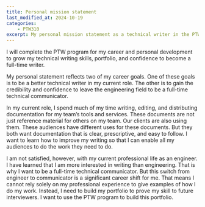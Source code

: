 ```yaml
---
title: Personal mission statement
last_modified_at: 2024-10-19
categories:
    - PTW310
excerpt: My personal mission statement as a technical writer in the PTW310 program.
---
```


I will complete the PTW program for my career and personal development to grow my
technical writing skills, portfolio, and confidence to become a full-time writer.

My personal statement reflects two of my career goals. One of these goals is to be a better
technical writer in my current role. The other is to gain the credibility and confidence to
leave the engineering field to be a full-time technical communicator.

In my current role, I spend much of my time writing, editing, and distributing
documentation for my team’s tools and services. These documents are not just reference
material for others on my team. Our clients are also using them. These audiences have
different uses for these documents. But they both want documentation that is clear,
prescriptive, and easy to follow. I want to learn how to improve my writing so that I can
enable all my audiences to do the work they need to do.

I am not satisfied, however, with my current professional life as an engineer. I have learned
that I am more interested in writing than engineering. That is why I want to be a full-time
technical communicator. But this switch from engineer to communicator is a significant
career shift for me. That means I cannot rely solely on my professional experience to give
examples of how I do my work. Instead, I need to build my portfolio to prove my skill to
future interviewers. I want to use the PTW program to build this portfolio.
